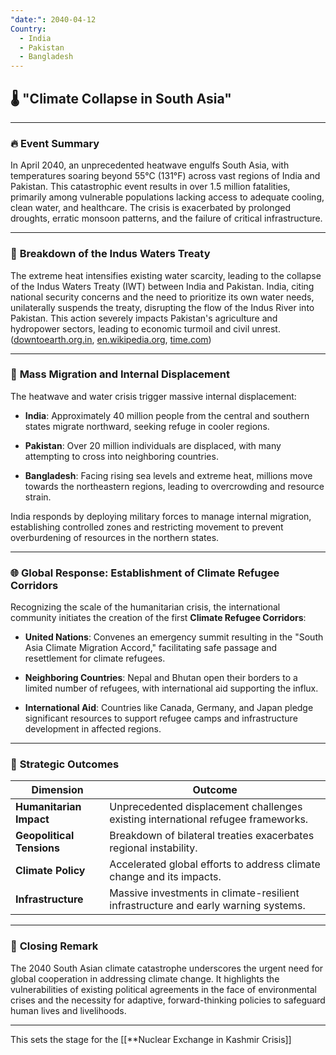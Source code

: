```yaml
---
"date:": 2040-04-12
Country:
  - India
  - Pakistan
  - Bangladesh
---
```

## 🌡️ **"Climate Collapse in South Asia"**

---

### 🔥 **Event Summary**

In April 2040, an unprecedented heatwave engulfs South Asia, with temperatures soaring beyond 55°C (131°F) across vast regions of India and Pakistan. This catastrophic event results in over 1.5 million fatalities, primarily among vulnerable populations lacking access to adequate cooling, clean water, and healthcare. The crisis is exacerbated by prolonged droughts, erratic monsoon patterns, and the failure of critical infrastructure.

---

### 🌊 **Breakdown of the Indus Waters Treaty**

The extreme heat intensifies existing water scarcity, leading to the collapse of the Indus Waters Treaty (IWT) between India and Pakistan. India, citing national security concerns and the need to prioritize its own water needs, unilaterally suspends the treaty, disrupting the flow of the Indus River into Pakistan. This action severely impacts Pakistan's agriculture and hydropower sectors, leading to economic turmoil and civil unrest.([downtoearth.org.in](https://www.downtoearth.org.in/water/treaty-in-abeyance-climate-conflict-indus-waters?utm_source=chatgpt.com "Indus Treaty Suspended: Impact on South Asia's Water Politics"), [en.wikipedia.org](https://en.wikipedia.org/wiki/Indus_Waters_Treaty?utm_source=chatgpt.com "Indus Waters Treaty"), [time.com](https://time.com/7284470/india-pakistan-water-supply-climate-change/?utm_source=chatgpt.com "Climate Change Is Straining Pakistan's Water. Tensions With India Could Make It Worse"))

---

### 🧭 **Mass Migration and Internal Displacement**

The heatwave and water crisis trigger massive internal displacement:

- **India**: Approximately 40 million people from the central and southern states migrate northward, seeking refuge in cooler regions.
    
- **Pakistan**: Over 20 million individuals are displaced, with many attempting to cross into neighboring countries.
    
- **Bangladesh**: Facing rising sea levels and extreme heat, millions move towards the northeastern regions, leading to overcrowding and resource strain.
    

India responds by deploying military forces to manage internal migration, establishing controlled zones and restricting movement to prevent overburdening of resources in the northern states.

---

### 🌐 **Global Response: Establishment of Climate Refugee Corridors**

Recognizing the scale of the humanitarian crisis, the international community initiates the creation of the first **Climate Refugee Corridors**:

- **United Nations**: Convenes an emergency summit resulting in the "South Asia Climate Migration Accord," facilitating safe passage and resettlement for climate refugees.
    
- **Neighboring Countries**: Nepal and Bhutan open their borders to a limited number of refugees, with international aid supporting the influx.
    
- **International Aid**: Countries like Canada, Germany, and Japan pledge significant resources to support refugee camps and infrastructure development in affected regions.
    

---

### 🧠 **Strategic Outcomes**

|Dimension|Outcome|
|---|---|
|**Humanitarian Impact**|Unprecedented displacement challenges existing international refugee frameworks.|
|**Geopolitical Tensions**|Breakdown of bilateral treaties exacerbates regional instability.|
|**Climate Policy**|Accelerated global efforts to address climate change and its impacts.|
|**Infrastructure**|Massive investments in climate-resilient infrastructure and early warning systems.|

---

### 📌 **Closing Remark**

The 2040 South Asian climate catastrophe underscores the urgent need for global cooperation in addressing climate change. It highlights the vulnerabilities of existing political agreements in the face of environmental crises and the necessity for adaptive, forward-thinking policies to safeguard human lives and livelihoods.

---

This sets the stage for the [[**Nuclear Exchange in Kashmir Crisis]]